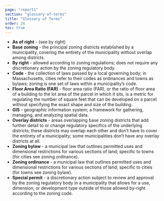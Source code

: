 ```yaml
---
page: "report1"
section: "glossary-of-terms"
title: "Glossary of Terms"
order: 24
toc: true
---
```

- **As of right** - (see by right)
- **Base zoning** - the principal zoning districts established by a municipality, covering the entirety of the municipality without overlap among districts.
- **By right** - allowed according to zoning regulations; does not require any discretion­ary action by the zoning regulatory body.
- **Code** - the collection of laws passed by a local governing body; in Massachusetts, cities refer to their codes as ordinances and towns as bylaws; zoning is one set of laws within a municipality’s code.
- **Floor Area Ratio (FAR)** - floor area ratio (FAR), or the ratio of floor area of a building to the lot area of the parcel in which it sits, is a metric for regulating the number of square feet that can be developed on a parcel without specifying the exact shape and size of the building.
- **GIS** - geographic information system; a framework for gathering, managing, and analyzing spatial data.
- **Overlay districts** - areas overlapping base zoning districts that add further detail to or change regulatory specifics of the underlying districts; these districts may overlap each other and don’t have to cover the entirety of a municipality; some municipalities don’t have any overlay districts at all.
- **Zoning bylaw** - a municipal law that outlines permitted uses and dimensional restrictions for various sections of land; specific to towns (for cities see zoning ordinance).
- **Zoning ordinance** - a municipal law that outlines permitted uses and dimensional restrictions for various sections of land; specific to cities (for towns see zoning bylaw).
- **Special permit** - a discretionary action subject to review and approval by the zoning regulatory body in a municipality that allows for a use, dimension, or development type outside of those allowed by-right according to the zoning code.